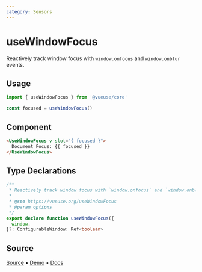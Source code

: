 ```yaml
---
category: Sensors
---
```


# useWindowFocus

Reactively track window focus with `window.onfocus` and `window.onblur` events.

## Usage

```js
import { useWindowFocus } from '@vueuse/core'

const focused = useWindowFocus()
```

## Component
```html
<UseWindowFocus v-slot="{ focused }">
  Document Focus: {{ focused }}
</UseWindowFocus>
```

<!--FOOTER_STARTS-->
## Type Declarations

```typescript
/**
 * Reactively track window focus with `window.onfocus` and `window.onblur`.
 *
 * @see https://vueuse.org/useWindowFocus
 * @param options
 */
export declare function useWindowFocus({
  window,
}?: ConfigurableWindow: Ref<boolean>
```

## Source

[Source](https://github.com/vueuse/vueuse/blob/main/packages/core/useWindowFocus/index.ts) • [Demo](https://github.com/vueuse/vueuse/blob/main/packages/core/useWindowFocus/demo.vue) • [Docs](https://github.com/vueuse/vueuse/blob/main/packages/core/useWindowFocus/index.md)


<!--FOOTER_ENDS-->
